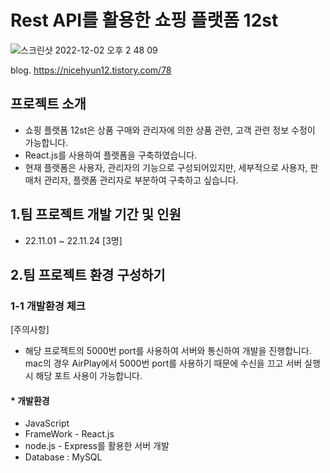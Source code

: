 ﻿# Rest API를 활용한 쇼핑 플랫폼 12st
![스크린샷 2022-12-02 오후 2 48 09](https://user-images.githubusercontent.com/85052351/205223960-9ec18f3c-8dae-40f3-b345-8c154afed670.png)

blog. https://nicehyun12.tistory.com/78

## 프로젝트 소개
* 쇼핑 플랫폼 12st은 상품 구매와 관리자에 의한 상품 관련, 고객 관련 정보 수정이 가능합니다.
* React.js를 사용하여 플랫폼을 구축하였습니다.
* 현재 플랫폼은 사용자, 관리자의 기능으로 구성되어있지만, 세부적으로 사용자, 판매처 관리자, 플랫폼 관리자로 부분하여 구축하고 싶습니다.


## 1.팀 프로젝트 개발 기간 및 인원
* 22.11.01 ~ 22.11.24 [3명]



## 2.팀 프로젝트 환경 구성하기 

 ### 1-1  개발환경 체크 
 
[주의사항] </br>
* 해당 프로젝트의 5000번 port를 사용하여 서버와 통신하여 개발을 진행합니다. mac의 경우 AirPlay에서 5000번 port를 사용하기 때문에 수신을 끄고 서버 실행 시 해당 포트 사용이 가능합니다.

 
 #### * 개발환경
* JavaScript
* FrameWork - React.js
* node.js - Express를 활용한 서버 개발
* Database : MySQL





